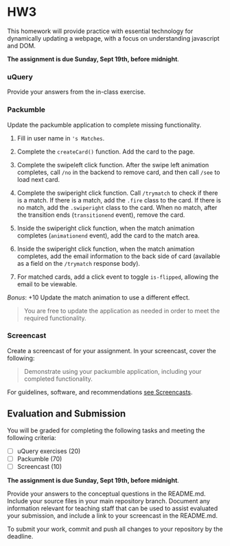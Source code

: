 # HW3

This homework will provide practice with essential technology for dynamically updating a webpage, with a focus on understanding javascript and DOM.

**The assignment is due Sunday, Sept 19th, before midnight**.

### uQuery

Provide your answers from the in-class exercise.

### Packumble

Update the packumble application to complete missing functionality.

1. Fill in user name in `'s Matches`.

2. Complete the `createCard()` function. Add the card to the page.

3. Complete the swipeleft click function. After the swipe left animation completes, call `/no` in the backend to remove card, and then call `/see` to load next card.

4. Complete the swiperight click function. Call `/trymatch` to check if there is a match. If there is a match, add the `.fire` class to the card. If there is no match, add the `.swiperight` class to the card. When no match, after the transition ends (`transitionend` event), remove the card. 

5. Inside the swiperight click function, when the match animation completes (`animationend` event), add the card to the match area. 

6. Inside the swiperight click function, when the match animation completes, add the email information to the back side of card (available as a field on the `/trymatch` response body). 

7. For matched cards, add a click event to toggle `is-flipped`, allowing the email to be viewable.

_Bonus_: +10 Update the match animation to use a different effect.

> You are free to update the application as needed in order to meet the required functionality.

### Screencast

Create a screencast of for your assignment. In your screencast, cover the following:

> Demonstrate using your packumble application, including your completed functionality.

For guidelines, software, and recommendations [see Screencasts](Screencasts.md).

## Evaluation and Submission

You will be graded for completing the following tasks and meeting the following criteria:

* [ ] uQuery exercises (20)
* [ ] Packumble (70)
* [ ] Screencast (10)

**The assignment is due Sunday, Sept 19th, before midnight**.

Provide your answers to the conceptual questions in the README.md. Include your source files in your main repository branch. Document any information relevant for teaching staff that can be used to assist evaluated your submission, and include a link to your screencast in the README.md.

To submit your work, commit and push all changes to your repository by the deadline.